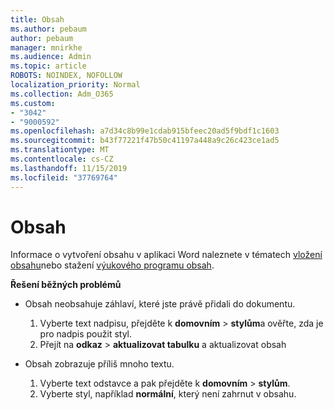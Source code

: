 ```yaml
---
title: Obsah
ms.author: pebaum
author: pebaum
manager: mnirkhe
ms.audience: Admin
ms.topic: article
ROBOTS: NOINDEX, NOFOLLOW
localization_priority: Normal
ms.collection: Adm_O365
ms.custom:
- "3042"
- "9000592"
ms.openlocfilehash: a7d34c8b99e1cdab915bfeec20ad5f9bdf1c1603
ms.sourcegitcommit: b43f77221f47b50c41197a448a9c26c423ce1ad5
ms.translationtype: MT
ms.contentlocale: cs-CZ
ms.lasthandoff: 11/15/2019
ms.locfileid: "37769764"
---
```

# <a name="table-of-contents"></a>Obsah

Informace o vytvoření obsahu v aplikaci Word naleznete v tématech [vložení obsahu](https://support.office.com/article/882e8564-0edb-435e-84b5-1d8552ccf0c0)nebo stažení [výukového programu obsah](https://go.microsoft.com/fwlink/?linkid=2065106).

**Řešení běžných problémů**

- Obsah neobsahuje záhlaví, které jste právě přidali do dokumentu.
  1. Vyberte text nadpisu, přejděte k **domovním** > **stylům**a ověřte, zda je pro nadpis použit styl.
  2. Přejít na **odkaz** > **aktualizovat tabulku** a aktualizovat obsah

- Obsah zobrazuje příliš mnoho textu. 
  1. Vyberte text odstavce a pak přejděte k **domovním** > **stylům**.
  2. Vyberte styl, například **normální**, který není zahrnut v obsahu.